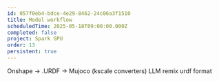 ```yaml
---
id: 057f0eb4-bdce-4e29-8462-24c06a3f1510
title: Model workflow
scheduledTime: 2025-05-18T09:00:00.000Z
completed: false
project: Spark GPU
order: 13
persistent: true
---
```


Onshape -> .URDF -> Mujoco (kscale converters)
LLM remix urdf format
